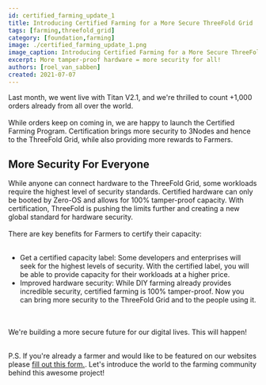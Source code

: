 ```yaml
---
id: certified_farming_update_1
title: Introducing Certified Farming for a More Secure ThreeFold Grid 
tags: [farming,threefold_grid]
category: [foundation,farming]
image: ./certified_farming_update_1.png
image_caption: Introducing Certified Farming for a More Secure ThreeFold Grid
excerpt: More tamper-proof hardware = more security for all!
authors: [roel_van_sabben]
created: 2021-07-07
---
```


Last month, we went live with Titan V2.1, and we're thrilled to count +1,000 orders already from all over the world.
<br/>
<br/>
While orders keep on coming in, we are happy to launch the Certified Farming Program. Certification brings more security to 3Nodes and hence to the ThreeFold Grid, while also providing more rewards to Farmers.

## More Security For Everyone

While anyone can connect hardware to the ThreeFold Grid, some workloads require the highest level of security standards. Certified hardware can only be booted by Zero-OS and allows for 100% tamper-proof capacity. With certification, ThreeFold is pushing the limits further and creating a new global standard for hardware security.
<br/>
<br/>
There are key benefits for Farmers to certify their capacity: 
<br/>
<br/>

- Get a certified capacity label: Some developers and enterprises will seek for the highest levels of security. With the certified label, you will be able to provide capacity for their workloads at a higher price.
- Improved hardware security: While DIY farming already provides incredible security, certified farming is 100% tamper-proof. Now you can bring more security to the ThreeFold Grid and to the people using it. 
<br/>
<br/>
We're building a more secure future for our digital lives. This will happen! 
<br/>
<br/>

P.S. If you're already a farmer and would like to be featured on our websites please [fill out this form.](https://forms.gle/cW6uFUhkohSw81KT6). Let's introduce the world to the farming community behind this awesome project!
